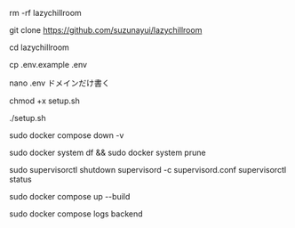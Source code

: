 rm -rf lazychillroom

git clone https://github.com/suzunayui/lazychillroom

cd lazychillroom

cp .env.example .env

nano .env
ドメインだけ書く

chmod +x setup.sh

./setup.sh

sudo docker compose down -v

sudo docker system df && sudo docker system prune

sudo supervisorctl shutdown
supervisord -c supervisord.conf
supervisorctl status

sudo docker compose up --build

sudo docker compose logs backend